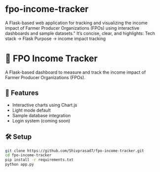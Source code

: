 # fpo-income-tracker
A Flask-based web application for tracking and visualizing the income impact of Farmer Producer Organizations (FPOs) using interactive dashboards and sample datasets."  It’s concise, clear, and highlights:  Tech stack → Flask  Purpose → income impact tracking  


# 🌾 FPO Income Tracker

A Flask-based dashboard to measure and track the income impact of Farmer Producer Organizations (FPOs).

## 🚀 Features
- Interactive charts using Chart.js
- Light mode default
- Sample database integration
- Login system (coming soon)

## 🛠 Setup
```bash
git clone https://github.com/Shivprasad7/fpo-income-tracker.git
cd fpo-income-tracker
pip install -r requirements.txt
python app.py

